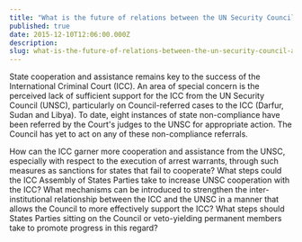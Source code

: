 ```yaml
---
title: "​What is the future of relations between the UN Security Council and the International Criminal Court?"
published: true
date: 2015-12-10T12:06:00.000Z
description:
slug: what-is-the-future-of-relations-between-the-un-security-council-and-the-international-criminal-court
---
```


State cooperation and assistance remains key to the success of the International Criminal Court (ICC). An area of special concern is the perceived lack of sufficient support for the ICC from the UN Security Council (UNSC), particularly on Council-referred cases to the ICC (Darfur, Sudan and Libya). To date, eight instances of state non-compliance have been referred by the Court's judges to the UNSC for appropriate action. The Council has yet to act on any of these non-compliance referrals.

How can the ICC garner more cooperation and assistance from the UNSC, especially with respect to the execution of arrest warrants, through such measures as sanctions for states that fail to cooperate? What steps could the ICC Assembly of States Parties take to increase UNSC cooperation with the ICC? What mechanisms can be introduced to strengthen the inter-institutional relationship between the ICC and the UNSC in a manner that allows the Council to more effectively support the ICC? What steps should States Parties sitting on the Council or veto-yielding permanent members take to promote progress in this regard?

